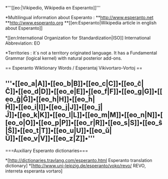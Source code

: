 *'''[[eo:|Vikipedio, Wikipedia en Esperanto]]'''

*Multilingual information about Esperanto : 
**http://www.esperanto.net
**http://www.esperanto.org
**[[en:Esperanto|Wikipedia article in english about Esperanto]]

*[[en:International Organization for Standardization|ISO]] International Abbreviation:  EO

*Territories : it´s not a territory originated language. It has a Fundamental  Grammar (logical kernel) with natural posterior add-ons.

== Esperanto Wiktionary Words / Esperantaj Vikivortaro-Vortoj ==

'''•[[eo_a|A]]•[[eo_b|B]]•[[eo_c|C]]•[[eo_&#265;|&#264;]]•[[eo_d|D]]•[[eo_e|E]]•[[eo_f|F]]•[[eo_g|G]]•[[eo_&#285;|&#284;]]•[[eo_h|H]]•[[eo_&#293;|&#292;]]•[[eo_i|I]]•[[eo_j|J]]•[[eo_&#309;|&#308;]]•[[eo_k|K]]•[[eo_l|L]]•[[eo_m|M]]•[[eo_n|N]]•[[eo_o|O]]•[[eo_p|P]]•[[eo_r|R]]•[[eo_s|S]]•[[eo_&#349;|&#348;]]•[[eo_t|T]]•[[eo_u|U]]•[[eo_&#365;|&#364;]]•[[eo_v|V]]•[[eo_z|Z]]•'''
--------
===Auxiliary Esperanto dictionaries===

*[http://dictionaries.travlang.com/esperanto.html Esperanto translation dictionary]
*[http://www.uni-leipzig.de/esperanto/voko/revo/ REVO, interreta esperanta vortaro]